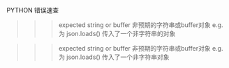 PYTHON 错误速查


>>> expected string or buffer
非预期的字符串或buffer对象
e.g. 为 json.loads() 传入了一个非字符串的对象


>>> expected string or buffer
非预期的字符串或buffer对象
e.g. 为 json.loads() 传入了一个非字符串对象

